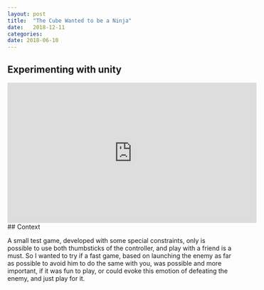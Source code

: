 ```yaml
---
layout: post
title:  "The Cube Wanted to be a Ninja"
date:   2018-12-11
categories: 
date: 2018-06-10 
---
```


## Experimenting with unity
<center>
<iframe width="560" height="315" src="https://www.youtube.com/embed/q-Z1THYuJPo" frameborder="0" allow="accelerometer; autoplay; encrypted-media; gyroscope; picture-in-picture" allowfullscreen></iframe>
</center>
## Context

A small test game, developed with some special constraints, only is possible to use both thumbsticks of the controller, and play with a friend
is a must. So I wanted to try if a fast game, based on launching the enemy as far as possible to avoid him to do the same with you, was possible and
more important, if it was fun to play, or could evoke this emotion of defeating the enemy, and just play for it. 

